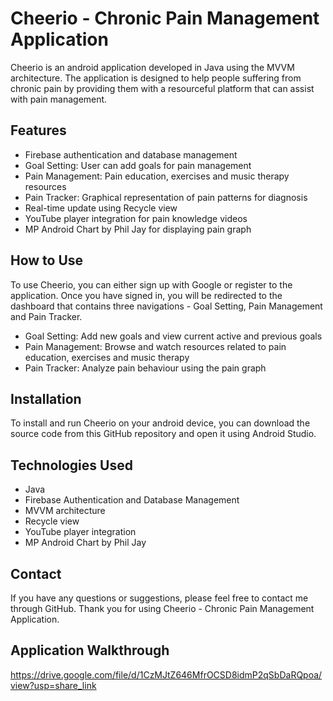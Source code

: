 # Cheerio - Chronic Pain Management Application

Cheerio is an android application developed in Java using the MVVM architecture. The application is designed to help people suffering from chronic pain by providing them with a resourceful platform that can assist with pain management.

## Features

* Firebase authentication and database management
* Goal Setting: User can add goals for pain management
* Pain Management: Pain education, exercises and music therapy resources
* Pain Tracker: Graphical representation of pain patterns for diagnosis
* Real-time update using Recycle view
* YouTube player integration for pain knowledge videos
* MP Android Chart by Phil Jay for displaying pain graph

## How to Use

To use Cheerio, you can either sign up with Google or register to the application. Once you have signed in, you will be redirected to the dashboard that contains three navigations - Goal Setting, Pain Management and Pain Tracker.

* Goal Setting: Add new goals and view current active and previous goals
* Pain Management: Browse and watch resources related to pain education, exercises and music therapy
* Pain Tracker: Analyze pain behaviour using the pain graph

## Installation

To install and run Cheerio on your android device, you can download the source code from this GitHub repository and open it using Android Studio. 

## Technologies Used

* Java
* Firebase Authentication and Database Management
* MVVM architecture
* Recycle view
* YouTube player integration
* MP Android Chart by Phil Jay

## Contact

If you have any questions or suggestions, please feel free to contact me through GitHub. Thank you for using Cheerio - Chronic Pain Management Application.

## Application Walkthrough
https://drive.google.com/file/d/1CzMJtZ646MfrOCSD8idmP2qSbDaRQpoa/view?usp=share_link
